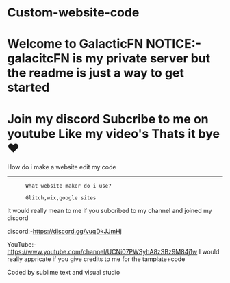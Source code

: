 # Custom-website-code
Welcome to GalacticFN                   NOTICE:-galacitcFN is my private server but the readme is just a way to get started
=================
Join my discord 
Subcribe to me on youtube 
Like my video's 
Thats it bye❤
=======================================
How do i make a website
edit my code
__________________________________________________
          What website maker do i use?
          
          Glitch,wix,google sites 

It would really mean to me if you subcribed to my channel and joined my discord

discord:-https://discord.gg/vuqDkJJmHj

YouTube:-https://www.youtube.com/channel/UCNi07PWSyhA8zSBz9M84j1w
I would really appricate if you give credits to me for the tamplate+code

Coded by sublime text and visual studio
